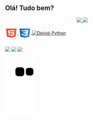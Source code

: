 ## Olá! Tudo bem?

<div align="center">
  <a href="https://github.com/deivid057">
  <img height="160em" src="https://github-readme-stats.vercel.app/api?username=deivid057&show_icons=true&theme=tokyonight&include_all_commits=true&count_private=true"/>
  <img height="160em" src="https://github-readme-stats.vercel.app/api/top-langs/?username=deivid057&layout=compact&langs_count=7&theme=tokyonight"/>
</div>

<div style="display: inline_block"><br>
  <img align="center" alt="Deivid-HTML" height="30" width="40" src="https://raw.githubusercontent.com/devicons/devicon/master/icons/html5/html5-original.svg">
  <img align="center" alt="Deivid-CSS" height="30" width="40" src="https://raw.githubusercontent.com/devicons/devicon/master/icons/css3/css3-original.svg">
  <img align="center" alt="Deivid-Python" height="30" width="40" src="https://cdn.jsdelivr.net/gh/devicons/devicon/icons/python/python-original.svg">
  </div>

##
 
<div>
  <a href="https://instagram.com/deivid_Ajs" target="_blank"><img src="https://img.shields.io/badge/-Instagram-%23E4405F?style=for-the-badge&logo=instagram&logoColor=white" target="_blank"></a>
  <a href = "mailto:deividanjos057@gmail.com"><img src="https://img.shields.io/badge/-Gmail-%23333?style=for-the-badge&logo=gmail&logoColor=white" target="_blank"></a>
  <a href="https://www.linkedin.com/in/deivid-anjos-57513120b" target="_blank"><img src="https://img.shields.io/badge/-LinkedIn-%230077B5?style=for-the-badge&logo=linkedin&logoColor=white" target="_blank"></a>

  ![Snake animation](https://github.com/deivid057/deivid057/blob/output/github-contribution-grid-snake.svg)
  
</div>
